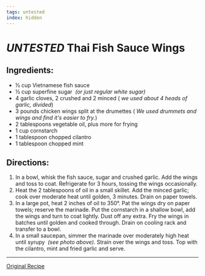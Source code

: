 ```yaml
---
tags: untested
index: hidden
---
```


# _UNTESTED_ Thai Fish Sauce Wings

## Ingredients:

- ½ cup Vietnamese fish sauce  
- ½ cup superfine sugar  _(or just regular white sugar)_  
- 4 garlic cloves, 2 crushed and 2 minced ( _we used about 4 heads of garlic, divided_)
- 3 pounds chicken wings split at the drumettes ( _We used drummets and wings and find it's easier to fry._)
- 2 tablespoons vegetable oil, plus more for frying  
- 1 cup cornstarch  
- 1 tablespoon chopped cilantro  
- 1 tablespoon chopped mint
 
## Directions:

1. In a bowl, whisk the fish sauce, sugar and crushed garlic. Add the wings and toss to coat. Refrigerate for 3 hours, tossing the wings occasionally.
2. Heat the 2 tablespoons of oil in a small skillet. Add the minced garlic; cook over moderate heat until golden, 3 minutes. Drain on paper towels.
3. In a large pot, heat 2 inches of oil to 350°. Pat the wings dry on paper towels; reserve the marinade. Put the cornstarch in a shallow bowl, add the wings and turn to coat lightly. Dust off any extra. Fry the wings in batches until golden and cooked through. Drain on cooling rack and transfer to a bowl.
4. In a small saucepan, simmer the marinade over moderately high heat until syrupy  _(see photo above)_. Strain over the wings and toss. Top with the cilantro, mint and fried garlic and serve.

* * *

[Original Recipe](https://theravenouscouple.com/2013/02/fish-sauce-wings-pok-pok-wings-recipe.html)
